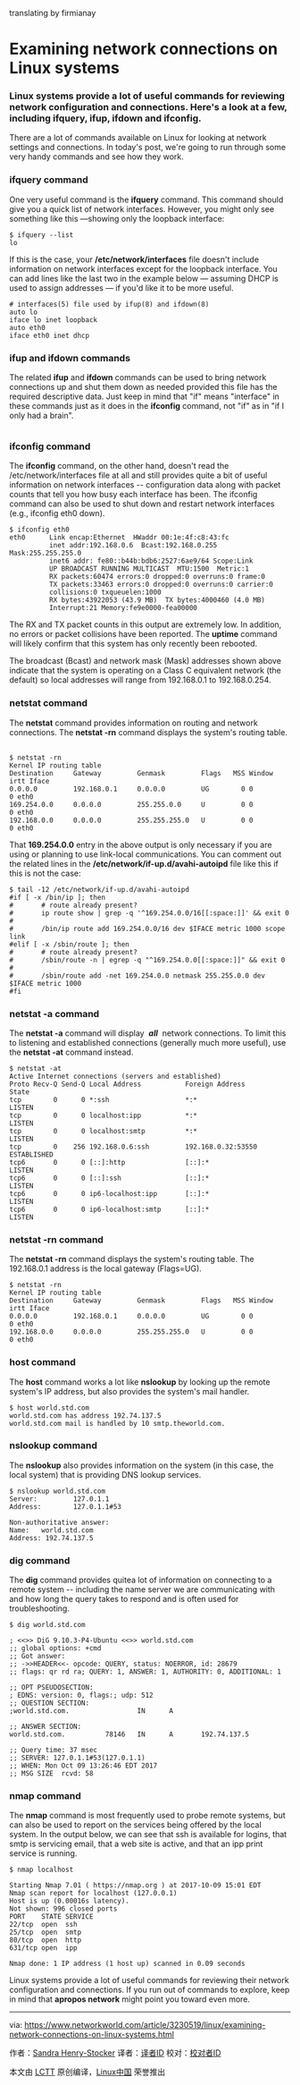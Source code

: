 translating by firmianay

Examining network connections on Linux systems
============================================================

### Linux systems provide a lot of useful commands for reviewing network configuration and connections. Here's a look at a few, including ifquery, ifup, ifdown and ifconfig.


There are a lot of commands available on Linux for looking at network settings and connections. In today's post, we're going to run through some very handy commands and see how they work.

### ifquery command

One very useful command is the **ifquery** command. This command should give you a quick list of network interfaces. However, you might only see something like this —showing only the loopback interface:

```
$ ifquery --list
lo
```

If this is the case, your **/etc/network/interfaces** file doesn't include information on network interfaces except for the loopback interface. You can add lines like the last two in the example below — assuming DHCP is used to assign addresses — if you'd like it to be more useful.

```
# interfaces(5) file used by ifup(8) and ifdown(8)
auto lo
iface lo inet loopback
auto eth0
iface eth0 inet dhcp
```

### ifup and ifdown commands

The related **ifup** and **ifdown** commands can be used to bring network connections up and shut them down as needed provided this file has the required descriptive data. Just keep in mind that "if" means "interface" in these commands just as it does in the **ifconfig** command, not "if" as in "if I only had a brain".

<aside class="nativo-promo smartphone" id="" style="overflow: hidden; margin-bottom: 16px; max-width: 620px;"></aside>

### ifconfig command

The **ifconfig** command, on the other hand, doesn't read the /etc/network/interfaces file at all and still provides quite a bit of useful information on network interfaces -- configuration data along with packet counts that tell you how busy each interface has been. The ifconfig command can also be used to shut down and restart network interfaces (e.g., ifconfig eth0 down).

```
$ ifconfig eth0
eth0      Link encap:Ethernet  HWaddr 00:1e:4f:c8:43:fc
          inet addr:192.168.0.6  Bcast:192.168.0.255  Mask:255.255.255.0
          inet6 addr: fe80::b44b:bdb6:2527:6ae9/64 Scope:Link
          UP BROADCAST RUNNING MULTICAST  MTU:1500  Metric:1
          RX packets:60474 errors:0 dropped:0 overruns:0 frame:0
          TX packets:33463 errors:0 dropped:0 overruns:0 carrier:0
          collisions:0 txqueuelen:1000
          RX bytes:43922053 (43.9 MB)  TX bytes:4000460 (4.0 MB)
          Interrupt:21 Memory:fe9e0000-fea00000
```

The RX and TX packet counts in this output are extremely low. In addition, no errors or packet collisions have been reported. The **uptime** command will likely confirm that this system has only recently been rebooted.

The broadcast (Bcast) and network mask (Mask) addresses shown above indicate that the system is operating on a Class C equivalent network (the default) so local addresses will range from 192.168.0.1 to 192.168.0.254.

### netstat command

The **netstat** command provides information on routing and network connections. The **netstat -rn** command displays the system's routing table.

<aside class="nativo-promo tablet desktop" id="" style="overflow: hidden; margin-bottom: 16px; max-width: 620px;"></aside>

```
$ netstat -rn
Kernel IP routing table
Destination     Gateway         Genmask         Flags   MSS Window  irtt Iface
0.0.0.0         192.168.0.1     0.0.0.0         UG        0 0          0 eth0
169.254.0.0     0.0.0.0         255.255.0.0     U         0 0          0 eth0
192.168.0.0     0.0.0.0         255.255.255.0   U         0 0          0 eth0
```

That **169.254.0.0** entry in the above output is only necessary if you are using or planning to use link-local communications. You can comment out the related lines in the **/etc/network/if-up.d/avahi-autoipd** file like this if this is not the case:

```
$ tail -12 /etc/network/if-up.d/avahi-autoipd
#if [ -x /bin/ip ]; then
#       # route already present?
#       ip route show | grep -q '^169.254.0.0/16[[:space:]]' && exit 0
#
#       /bin/ip route add 169.254.0.0/16 dev $IFACE metric 1000 scope link
#elif [ -x /sbin/route ]; then
#       # route already present?
#       /sbin/route -n | egrep -q "^169.254.0.0[[:space:]]" && exit 0
#
#       /sbin/route add -net 169.254.0.0 netmask 255.255.0.0 dev $IFACE metric 1000
#fi
```

### netstat -a command

The **netstat -a** command will display  **_all_**  network connections. To limit this to listening and established connections (generally much more useful), use the **netstat -at** command instead.

```
$ netstat -at
Active Internet connections (servers and established)
Proto Recv-Q Send-Q Local Address           Foreign Address         State
tcp        0      0 *:ssh                   *:*                     LISTEN
tcp        0      0 localhost:ipp           *:*                     LISTEN
tcp        0      0 localhost:smtp          *:*                     LISTEN
tcp        0    256 192.168.0.6:ssh         192.168.0.32:53550      ESTABLISHED
tcp6       0      0 [::]:http               [::]:*                  LISTEN
tcp6       0      0 [::]:ssh                [::]:*                  LISTEN
tcp6       0      0 ip6-localhost:ipp       [::]:*                  LISTEN
tcp6       0      0 ip6-localhost:smtp      [::]:*                  LISTEN
```

### netstat -rn command

The **netstat -rn** command displays the system's routing table. The 192.168.0.1 address is the local gateway (Flags=UG).

```
$ netstat -rn
Kernel IP routing table
Destination     Gateway         Genmask         Flags   MSS Window  irtt Iface
0.0.0.0         192.168.0.1     0.0.0.0         UG        0 0          0 eth0
192.168.0.0     0.0.0.0         255.255.255.0   U         0 0          0 eth0
```

### host command

The **host** command works a lot like **nslookup** by looking up the remote system's IP address, but also provides the system's mail handler.

```
$ host world.std.com
world.std.com has address 192.74.137.5
world.std.com mail is handled by 10 smtp.theworld.com.
```

### nslookup command

The **nslookup** also provides information on the system (in this case, the local system) that is providing DNS lookup services.

```
$ nslookup world.std.com
Server:         127.0.1.1
Address:        127.0.1.1#53

Non-authoritative answer:
Name:   world.std.com
Address: 192.74.137.5
```

### dig command

The **dig** command provides quitea lot of information on connecting to a remote system -- including the name server we are communicating with and how long the query takes to respond and is often used for troubleshooting.

```
$ dig world.std.com

; <<>> DiG 9.10.3-P4-Ubuntu <<>> world.std.com
;; global options: +cmd
;; Got answer:
;; ->>HEADER<<- opcode: QUERY, status: NOERROR, id: 28679
;; flags: qr rd ra; QUERY: 1, ANSWER: 1, AUTHORITY: 0, ADDITIONAL: 1

;; OPT PSEUDOSECTION:
; EDNS: version: 0, flags:; udp: 512
;; QUESTION SECTION:
;world.std.com.                 IN      A

;; ANSWER SECTION:
world.std.com.          78146   IN      A       192.74.137.5

;; Query time: 37 msec
;; SERVER: 127.0.1.1#53(127.0.1.1)
;; WHEN: Mon Oct 09 13:26:46 EDT 2017
;; MSG SIZE  rcvd: 58
```

### nmap command

The **nmap** command is most frequently used to probe remote systems, but can also be used to report on the services being offered by the local system. In the output below, we can see that ssh is available for logins, that smtp is servicing email, that a web site is active, and that an ipp print service is running.

```
$ nmap localhost

Starting Nmap 7.01 ( https://nmap.org ) at 2017-10-09 15:01 EDT
Nmap scan report for localhost (127.0.0.1)
Host is up (0.00016s latency).
Not shown: 996 closed ports
PORT    STATE SERVICE
22/tcp  open  ssh
25/tcp  open  smtp
80/tcp  open  http
631/tcp open  ipp

Nmap done: 1 IP address (1 host up) scanned in 0.09 seconds
```

Linux systems provide a lot of useful commands for reviewing their network configuration and connections. If you run out of commands to explore, keep in mind that **apropos network** might point you toward even more.

--------------------------------------------------------------------------------

via: https://www.networkworld.com/article/3230519/linux/examining-network-connections-on-linux-systems.html

作者：[Sandra Henry-Stocker][a]
译者：[译者ID](https://github.com/译者ID)
校对：[校对者ID](https://github.com/校对者ID)

本文由 [LCTT](https://github.com/LCTT/TranslateProject) 原创编译，[Linux中国](https://linux.cn/) 荣誉推出

[a]:https://www.networkworld.com/author/Sandra-Henry_Stocker/
[1]:https://www.networkworld.com/article/3221393/linux/review-considering-oracle-linux-is-a-no-brainer-if-you-re-an-oracle-shop.html
[2]:https://www.networkworld.com/article/3221393/linux/review-considering-oracle-linux-is-a-no-brainer-if-you-re-an-oracle-shop.html#tk.nww_nsdr_ndxprmomod
[3]:https://www.networkworld.com/article/3221423/linux/review-suse-linux-enterprise-server-12-sp2-scales-well-supports-3rd-party-virtualization.html
[4]:https://www.networkworld.com/article/3221423/linux/review-suse-linux-enterprise-server-12-sp2-scales-well-supports-3rd-party-virtualization.html#tk.nww_nsdr_ndxprmomod
[5]:https://www.networkworld.com/article/3221476/linux/review-free-linux-fedora-server-offers-upgrades-as-they-become-available-no-wait.html
[6]:https://www.networkworld.com/article/3221476/linux/review-free-linux-fedora-server-offers-upgrades-as-they-become-available-no-wait.html#tk.nww_nsdr_ndxprmomod
[7]:https://www.networkworld.com/article/3227929/linux/making-good-use-of-the-files-in-proc.html
[8]:https://www.networkworld.com/article/3221415/linux/linux-commands-for-managing-partitioning-troubleshooting.html
[9]:https://www.networkworld.com/article/2225768/cisco-subnet/dual-protocol-routing-with-raspberry-pi.html
[10]:https://www.networkworld.com/video/51206/solo-drone-has-linux-smarts-gopro-mount
[11]:https://www.networkworld.com/insider
[12]:https://www.networkworld.com/article/3227929/linux/making-good-use-of-the-files-in-proc.html
[13]:https://www.networkworld.com/article/3221415/linux/linux-commands-for-managing-partitioning-troubleshooting.html
[14]:https://www.networkworld.com/video/51206/solo-drone-has-linux-smarts-gopro-mount
[15]:https://www.networkworld.com/video/51206/solo-drone-has-linux-smarts-gopro-mount
[16]:https://www.flickr.com/photos/cogdog/4317096083/in/photolist-7zufg6-8JS2ym-bmDGsu-cnYW2C-mnrvP-a1s6VU-4ThA5-33B4ME-7GHEod-ERKLhX-5iPi6m-dTZAW6-UC6wyi-dRCJAZ-dq4wxW-peQyWU-8AGfjw-8wGAqs-4oLjd2-4T6pXM-dQua38-UKngxR-5kQwHN-ejjXMo-q4YvvL-7AUF3h-39ya27-7HiWfp-TosWda-6L3BZn-uST4Hi-TkRW8U-H7zBu-oDkNvU-6T2pZg-dQEbs9-39hxfS-5pBhQL-eR6iKT-7dgDwk-W15qVn-nVQHN3-mdRj8-75tqVh-RajJsC-7gympc-7dwxjt-9EadYN-p1qH1G-6rZhh6
[17]:https://creativecommons.org/licenses/by/2.0/legalcode
